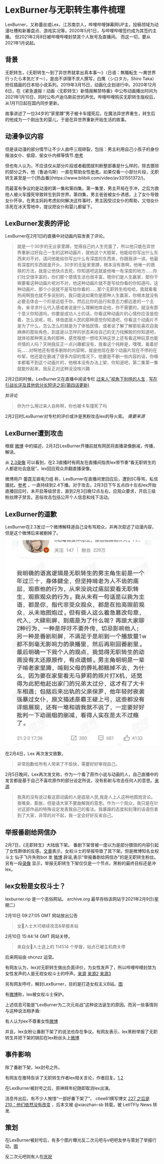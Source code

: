 # LexBurner与无职转生事件梳理

LexBurner，又称蕾丝或Lex，江苏南京人，哔哩哔哩弹幕网UP主，投稿领域为动漫吐槽和新番盘点、游戏实况等。2020年5月1日，与哔哩哔哩签约成为其签约主播。
但2021年2月8日被哔哩哔哩封禁其个人账号及直播间。
而这一切，要从2021年1月说起。

## 背景

无职转生，《无职转生～到了异世界就拿出真本事～》（日语：無職転生 〜異世界行ったら本気だす〜），是由不讲理不求人撰写，白鹰（シロタカ，Shiro Taka）担任插画的日本轻小说系列。2019年3月15日，动画化企划进行中。2020年12月6日，在《紧急速报！动画〈无职转生〉新情报解禁特番》中公布动画播出时间为2021年1月10日，同时公布卢迪乌斯前世的声优。哔哩哔哩购买无职转生版权后，从1月11日起在国内同步更新。

故事讲述了一位34岁的“家里蹲”男子被卡车撞死后，在魔法异世界重生，转生后的他成为一个刚出生的婴儿，于是在异世界重新开始生活的故事。

## 动漫争议内容

但是该动漫的部分情节让不少人直呼三观碎裂，包括：男主利用自己小孩子的身份揩油女仆、偷窥、偷女仆内裤等情节.[参考](https://weibo.com/2106868730/K0TaKj2kc?refer_flag=1001030103_)

但也有人认为，不应该仅从部分片段或者截图就判断整部番是什么样的，除去猥琐的部分之外，他（鲁迪乌斯）一直在帮助女性[参考](https://weibo.com/1929600730/KcRGPjeYc?refer_flag=1001030103_)。如果仅看一小部分片段，无职转生甚至是一个[热血番](https://www.bilibili.com/video/av331551372/)。

而最富有争议的是动漫的第一集和第四集。第一集里，男主开局在手冲，之后为救他人被火车撞死导致转生到异世界。第四集，男主爸爸被女仆诱惑，上了女仆导致女仆怀孕，在男主妈妈考虑如何解决这件事时，男主因受过女仆的帮助，又怕女仆冻死在冰天雪地中，提议把女仆和婴儿都留下。

## LexBurner发表的评论

LexBurner在2月1日的直播中对动画内容发表了评论。

> 就是一个30岁的无业家里蹲，觉得自己的人生完蛋了，所以他只能在异世界重新过好自己一生的这种动画片，就他这个大框架，他能给你写出什么东西来对不对，请问他能给你写出什么有深度的东西来，你跟我讲一讲。他最有深度的东西就是开头，30岁的无耻家里蹲，根本没有救啊，他唯一的救赎的方法，就是让他快点去死，你知道吧这就是他唯一有深度的地方……你们社交很丰富的，你们那个感情生活也很丰富，嗯你们是人生赢家，那你干嘛要看这种动画片呢对不对，他这种动画片就不是写给你看的你知道吗，这种动画片、那个小说就不是写给你看的……那个无职转生哈哈哈，我就看看热闹啊我也就不多说别的，我只能说如果你是那种人生赢家，你根本就没有必要去体会一个阶层远低于你，然后比你的品行和意志力都远差的一个主角，来寻求什么代入感或者说是什么理解他体会他，你不需要的，就没有那个意义你知道吗，你要是成功人士的话，你看这种动画片的心情你应该是抱着，怎么说呢，呃，体恤底层人民的那种感觉你知道吧，你看这个动画片不是为了什么，怎么怎么的就是为了体恤民情，或者说了解了解那些喜欢自我麻痹的那些角色，到底是以怎样的状态来给自己的无力找解脱的你知道吧，就体验那种男主角的那种，感觉哦想一想哇天呐这世上还有看这种玩意也能共情的人吗？天呐我反正一点兴趣都没有，我看这个纯粹是，嘿嘿，看着好玩……对啊他还有很多删除的内容啊，就是他现在那个动画片现在不停的在吵架，他还是在删减了很多内容的情况下，他要是不删一些内容的话，你根本都看不到这个动画片的，他根本没有办法上架，你知道吧，第二集第一集就能吵起来，我反正对这种没没啥兴趣

2月2日的时候，LexBurner又在直播中阅读专栏 [过来人”视角下别样的人生](http://web.archive.org/web/20210205224331/https://www.bilibili.com/read/cv9440466/) , [写在引战长评及其他低分长短评之前(第四话更新)](https://archive.vn/bfdKO)

并评论

> 你为什么用过来人自称啊，你也被卡车撞死了吗
 
2月2日时LexBurner对专栏的评价或许是黑粉攻击lex的导火索。 *需要来源*

## LexBurner遭到攻击

根据 [微博](https://m.weibo.cn/status/4601266096051639?#&gid=1&pid=1) 中的描述，2月3日LexBurner开播前就有网民将直播录像删减，传播，解读。

从 [2.3录像](https://www.bilibili.com/video/BV1nf4y1r7Vd) 可以看到，在2.3直播时有网友在直播间指责lex带节奏“看无职转生的人都是社会底层”，lex回应观众并翻直播录像。

微博用户 蕾霆互娱电力组 称，LexBurner在直播间里回应后，遭到SC辱骂，私信骚扰。[参考](https://m.weibo.cn/status/4601266096051639?#&gid=1&pid=1) ，一直持续到2.4下播。对于攻击，2月3日下午五点四十左右lex开始直播回应时，未开启等级禁言，直到2月3日晚12点左右，应观众要求，开启三级粉丝牌子禁言。恶俗攻击包括公开个人信息和线下活动。

## LexBurner的道歉

LexBurner在2.3发过一个微博解释道自己没有骂观众，并再次叙述了动漫内容，但是这个微博后来被删掉了。

![](lex删掉的微博.png)

在2月4日，Lex 再次发文致歉，
> 非常抱歉给所有人带来了不愉快，需要好好审视自己。

2月5日晚间，Lex再次发文称，作为一个看了原作小说与动画的人，自己直播中的发言都是基于自己不喜欢原作的部分设定所说，没有影射与攻击任何人的意思。[来源](https://weibo.com/1893347753/K0zMztA7m?type=comment)

> 我真的没有说过看这部动画的人是底层人民,我是人上人这种地图炮言论。
> 我嘴臭、膨胀，但是请大家不要曲解我的意思。作为一个观众，我只是在针对这部作品的特殊设定发表我自己的看法。我暴躁的态度和刻薄的话语伤害到了大家，非常的对不起，我一定会好好反省自己。


## 举报番剧给网信办

2月7日，《无职转生》大陆版下架。
番剧下架曾被一度以为是部分猥琐的内容引起了女性群体的反感。[文章](https://www.163.com/dy/article/G2NSECB40526OU3D.html)表示，女权斗士的举报导致了其下架。但是微博知名女权斗士 仙子飞升失败bot 发 [微博](http://weibointl.api.weibo.com/share/202284394.html) 辟谣,表示“举报番剧给网信办”的是无职转生粉丝。另有一段[录像](https://youtu.be/MaA9NC5ELsM) 显示，举报无职转生下架仅仅是一个节点，黑粉的最终目标还是冲lex。

## lex女粉是女权斗士？

lexburner.rip 是一个恶俗网站。
archive.org 最早存档该网站于2021年2月9日(星期二)

2月10日
09:27:05 GMT 网站放出公告

> 女👊人士大可继续攻击&举报本站

2月10日 15:44:14 GMT 网站关停，

> 来自女👊人士送上的 114514 个举报，站点已被主机商关停

后来网站由 ohcnzz 运营。

有网友认为，lex对无职转生做出负面评价，为女性发声了，所以哔哩哔哩封禁为女性发声的人是无视女权斗士的呼声。[来源](https://weibo.com/5092672711/K1haa9ksq?refer_flag=1001030103_) [来源2](https://weibo.com/6856529469/K1lnk0Nuj?refer_flag=1001030103_) [来源3](https://www.douban.com/group/topic/210887597/)

另有网友呼吁，解封LexBurner，目的是打造女权主义B站。[图](https://tieba.baidu.com/p/7225969885)

有[微博](https://weibo.com/5218799240/K0lpNDxgA?refer_flag=1001030103_)称，lex被女权斗士保护。

上述信息可能是“LexBurner为二次元肖战”这种说法诞生的原因。而另一些事情则与这种说法相矛盾:

有人认为lex不尊重女性[微博](http://weibointl.api.weibo.com/share/201220628.html?weibo_id=4600895771520787)

并且，lex女粉让番剧下架了的说法也存在争议。有网友表示，lex黑粉举报了无职转生并把下架的锅扣在lex粉丝头上[微博](https://m.weibo.cn/status/4602123817845655?)

## 事件影响

除了番剧下架，lex封号之外，

有网友在推特告诉了无职转生作者lex相关言论，作者回复。[1](https://twitter.com/Magote_rihujin/status/1357226454644264962),[2](https://twitter.com/Magote_rihujin/status/1357261783443013638)

在LexBurner被封号之后，原神拜年纪随即取消lex出演。

消息传出后，有不少人惋惜“一部好番下架了”。
ctlee61撰写博文 [227 之后是 210：他们依然没有改变](https://log.ctlee61.com/2021/02/227-210.html) ，后本文被 @xiaozhan-sb 转载，被 LetITFly News 转发.

## 策划

在LexBurner被封号后，有多个图片曝光反二次元吧与v吧吧友参与策划了举报行动。[图](https://m.weibo.cn/status/4602123817845655?#&gid=1&pid=4)

反二次元吧则有人在[庆祝](https://tieba.baidu.com/p/7222817444)


